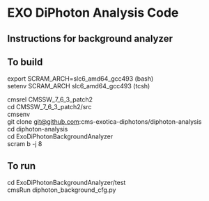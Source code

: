 # EXO DiPhoton Analysis Code

## Instructions for background analyzer

## To build

export SCRAM_ARCH=slc6_amd64_gcc493 (bash)  
setenv SCRAM_ARCH slc6_amd64_gcc493 (tcsh)

cmsrel CMSSW_7_6_3_patch2  
cd CMSSW_7_6_3_patch2/src  
cmsenv  
git clone git@github.com:cms-exotica-diphotons/diphoton-analysis  
cd diphoton-analysis   
cd ExoDiPhotonBackgroundAnalyzer  
scram b -j 8  

## To run

cd ExoDiPhotonBackgroundAnalyzer/test  
cmsRun diphoton_background_cfg.py
